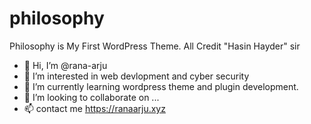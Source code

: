 # philosophy
Philosophy is My First WordPress Theme. All Credit "Hasin Hayder" sir

- 👋 Hi, I’m @rana-arju
- 👀 I’m interested in web devlopment and cyber security
- 🌱 I’m currently learning wordpress theme and plugin development.
- 💞️ I’m looking to collaborate on ...
- 📫 contact me https://ranaarju.xyz
